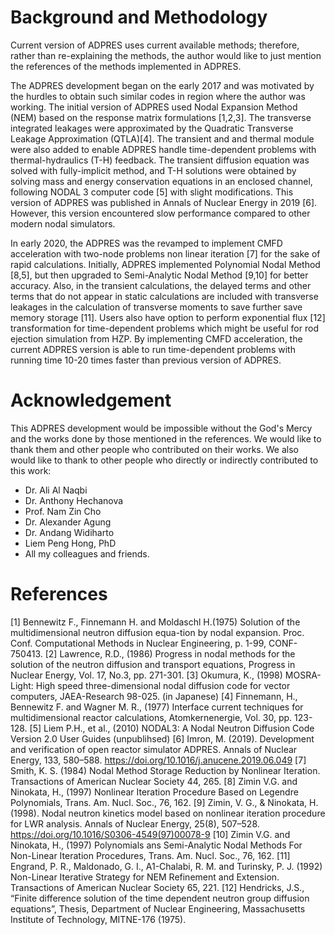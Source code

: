 # Background and Methodology

Current version of ADPRES uses current available methods; therefore, rather than re-explaining the methods, the author would like to just mention the references of the methods implemented in ADPRES.

The ADPRES development began on the early 2017 and was motivated by the hurdles to obtain such similar codes in region where the author was working. The initial version of ADPRES used Nodal Expansion Method (NEM) based on the response matrix formulations [1,2,3]. The transverse integrated leakages were approximated by the Quadratic Transverse Leakage Approximation (QTLA)[4]. The transient and and thermal module were also added to enable ADPRES handle time-dependent problems with thermal-hydraulics (T-H) feedback. The transient diffusion equation was solved with fully-implicit method, and T-H solutions were obtained by solving mass and energy conservation equations in an enclosed channel, following NODAL 3 computer code [5] with slight modifications. This version of ADPRES was published in Annals of Nuclear Energy in 2019 [6]. However, this version encountered slow performance compared to other modern nodal simulators.

In early 2020, the ADPRES was the revamped to implement CMFD acceleration with two-node problems non linear iteration [7] for the sake of rapid calculations. Initially, ADPRES implemented Polynomial Nodal Method [8,5], but then upgraded to Semi-Analytic Nodal Method [9,10] for better accuracy. Also, in the transient calculations, the delayed terms and other terms that do not appear in static calculations are included with transverse leakages in the calculation of transverse moments to save further save memory storage [11]. Users also have option to perform exponential flux [12] transformation for time-dependent problems which might be useful for rod ejection simulation from HZP. By implementing CMFD acceleration, the current ADPRES version is able to run time-dependent problems with running time 10-20 times faster than previous version of ADPRES.

# Acknowledgement

This ADPRES development would be impossible without the God's Mercy and the works done by those mentioned in the references. We would like to thank them and other people who contributed on their works. We also would like to thank to other people who directly or indirectly contributed to this work:

* Dr. Ali Al Naqbi
* Dr. Anthony Hechanova
* Prof. Nam Zin Cho
* Dr. Alexander Agung
* Dr. Andang Widiharto
* Liem Peng Hong, PhD
* All my colleagues and friends.

# References

[1] Bennewitz F., Finnemann H. and Moldaschl H.(1975)  Solution of the multidimensional neutron diffusion equa-tion by nodal expansion. Proc. Conf. Computational Methods in Nuclear Engineering, p. 1-99, CONF-750413.
[2] Lawrence, R.D., (1986) Progress in nodal methods for the solution of the neutron diffusion and transport equations, Progress in Nuclear Energy, Vol. 17, No.3, pp. 271-301.
[3] Okumura, K., (1998) MOSRA-Light: High speed three-dimensional nodal diffusion code for vector computers, JAEA-Research 98-025. (in Japanese)
[4] Finnemann, H., Bennewitz F. and Wagner M. R., (1977) Interface current techniques for multidimensional reactor calculations, Atomkernenergie, Vol. 30, pp. 123-128.
[5] Liem P.H., et al., (2010) NODAL3: A Nodal Neutron Diffusion Code Version 2.0 User Guides (unpublihsed)
[6] Imron, M. (2019). Development and verification of open reactor simulator ADPRES. Annals of Nuclear Energy, 133, 580–588. https://doi.org/10.1016/j.anucene.2019.06.049
[7] Smith, K. S. (1984) Nodal Method Storage Reduction by Nonlinear Iteration. Transactions of American Nuclear Society 44, 265.
[8] Zimin V.G. and Ninokata, H., (1997) Nonlinear Iteration Procedure Based on Legendre Polynomials, Trans. Am. Nucl. Soc., 76, 162.
[9] Zimin, V. G., & Ninokata, H. (1998). Nodal neutron kinetics model based on nonlinear iteration procedure for LWR analysis. Annals of Nuclear Energy, 25(8), 507–528. https://doi.org/10.1016/S0306-4549(97)00078-9
[10] Zimin V.G. and Ninokata, H., (1997) Polynomials ans Semi-Analytic Nodal Methods For Non-Linear Iteration Procedures, Trans. Am. Nucl. Soc., 76, 162.
[11] Engrand, P. R., Maldonado, G. I., A1-Chalabi, R. M. and Turinsky, P. J. (1992) Non-Linear Iterative Strategy for NEM Refinement and Extension. Transactions of American Nuclear Society 65, 221.
[12] Hendricks, J.S., “Finite difference solution of the time dependent neutron group diffusion equations”, Thesis, Department of Nuclear Engineering, Massachusetts Institute of Technology, MITNE-176 (1975).
